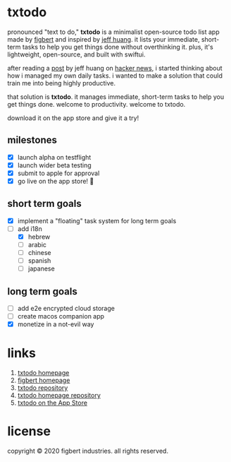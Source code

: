 # txtodo

pronounced "text to do," **txtodo** is a minimalist open-source todo list app made by [figbert][0] and inspired by [jeff huang][1]. it lists your immediate, short-term tasks to help you get things done without overthinking it. plus, it's lightweight, open-source, and built with swiftui.

after reading a [post][2] by jeff huang on [hacker news][3], i started thinking about how i managed my own daily tasks. i wanted to make a solution that could train me into being highly productive.

that solution is **txtodo**. it manages immediate, short-term tasks to help you get things done. welcome to productivity. welcome to txtodo.

download it on the app store and give it a try!

## milestones
- [x] launch alpha on testflight
- [x] launch wider beta testing
- [x] submit to apple for approval
- [x] go live on the app store! :tada:

## short term goals
- [x] implement a "floating" task system for long term goals
- [ ] add i18n
	- [x] hebrew
	- [ ] arabic
	- [ ] chinese
	- [ ] spanish
	- [ ] japanese

## long term goals
- [ ] add e2e encrypted cloud storage
- [ ] create macos companion app
- [x] monetize in a not-evil way

# links
1. [txtodo homepage](https://txtodo.app/)
2. [figbert homepage](https://figbert.com/)
3. [txtodo repository](https://github.com/therealFIGBERT/txtodo)
4. [txtodo homepage repository](https://github.com/therealFIGBERT/txtodo.app)
5. [txtodo on the App Store](https://apps.apple.com/us/app/txtodo/id1504609185)

# license
copyright © 2020 figbert industries. all rights reserved.

[0]: https://figbert.com/
[1]: https://jeffhuang.com/productivity_text_file/
[2]: https://news.ycombinator.com/item?id=22276184
[3]: https://news.ycombinator.com/
